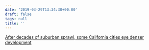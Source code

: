 ```yaml
---
date: '2019-03-29T13:34:30+00:00'
draft: false
tags: null
title: ''
---
```


[After decades of suburban sprawl, some California cities eye denser development](https://t.umblr.com/redirect?z=https%3A%2F%2Fwww.seattletimes.com%2Fbusiness%2Fafter-decades-of-suburban-sprawl-san-diego-eyes-big-shift-to-dense-development%2F&t=NDA5ZTY1Y2I3M2RhNDFjNWQ5MWI1MTQ1MzE5ZmM1MTVlZWU3MDMyMywzM2U1NmMyMTc1NDMxNmM0YWIwOTQxZmJjNTk0ZjEwNzdjZDgzNjkw)
